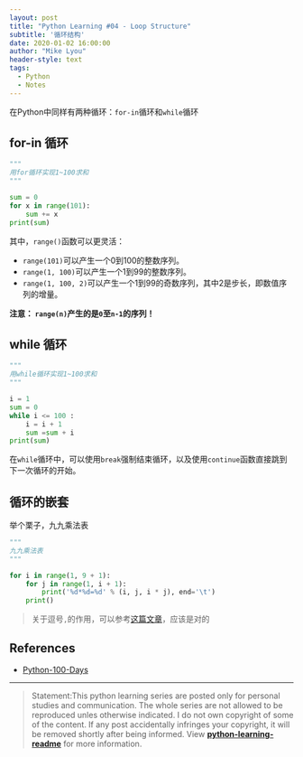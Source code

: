 ```yaml
---
layout: post
title: "Python Learning #04 - Loop Structure"
subtitle: '循环结构'
date: 2020-01-02 16:00:00
author: "Mike Lyou"
header-style: text
tags:
  - Python
  - Notes
---
```


在Python中同样有两种循环：`for-in`循环和`while`循环

<!-- more -->

## for-in 循环
```python
"""
用for循环实现1~100求和
"""

sum = 0
for x in range(101):
    sum += x
print(sum)
```
其中，`range()`函数可以更灵活：

- `range(101)`可以产生一个0到100的整数序列。
- `range(1, 100)`可以产生一个1到99的整数序列。
- `range(1, 100, 2)`可以产生一个1到99的奇数序列，其中2是步长，即数值序列的增量。

**注意： `range(n)`产生的是`0`至`n-1`的序列！**

## while 循环

```python
"""
用while循环实现1~100求和
"""

i = 1
sum = 0
while i <= 100 :
    i = i + 1
    sum =sum + i
print(sum)
```

在`while`循环中，可以使用`break`强制结束循环，以及使用`continue`函数直接跳到下一次循环的开始。

## 循环的嵌套
举个栗子，九九乘法表
```python
"""
九九乘法表
"""

for i in range(1, 9 + 1):
    for j in range(1, i + 1):
        print('%d*%d=%d' % (i, j, i * j), end='\t')
    print()
```
>关于逗号`,`的作用，可以参考[这篇文章](https://blog.csdn.net/liuzx32/article/details/7831247)，应该是对的

## References
- [Python-100-Days](https://github.com/jackfrued/Python-100-Days)

------------
>Statement:This python learning series are posted only for personal studies and communication. The whole series are not allowed to be reproduced unles otherwise indicated. I do not own copyright of some of the content. If any post accidentally infringes your copyright, it will be removed shortly after being informed. View **[python-learning-readme](https://mikelyou.com/2020/01/02/python-learning-00-readme/)** for more information.
